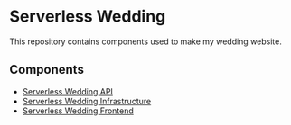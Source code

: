 # Serverless Wedding

This repository contains components used to make my wedding website.

## Components
- [Serverless Wedding API](/serverless-wedding-api)
- [Serverless Wedding Infrastructure](/serverless-wedding-infrastructure)
- [Serverless Wedding Frontend](/serverless-wedding-frontend)
